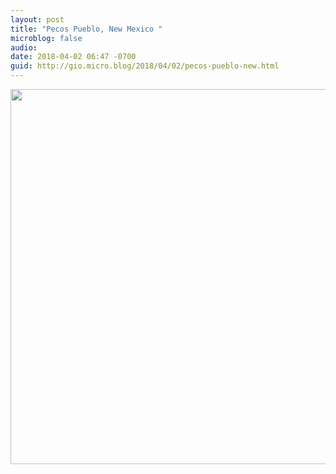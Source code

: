 ```yaml
---
layout: post
title: "Pecos Pueblo, New Mexico "
microblog: false
audio: 
date: 2018-04-02 06:47 -0700
guid: http://gio.micro.blog/2018/04/02/pecos-pueblo-new.html
---
```


<a href="http://microblog.stevegio.net/uploads/2018/fcdeb2fbb5.jpg"><img src="http://microblog.stevegio.net/uploads/2018/fcdeb2fbb5.jpg" width="600" height="450" style="height: auto;" class="sunlit_image" /></a>


